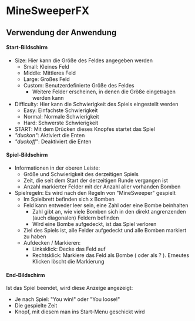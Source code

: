# MineSweeperFX
## Verwendung der Anwendung

#### Start-Bildschirm
* Size: Hier kann die Größe des Feldes angegeben werden
  * Small: Kleines Feld
  * Middle: Mittleres Feld
  * Large: Großes Feld
  * Custom: Benutzerdefinierte Größe des Feldes
    * Weitere Felder erscheinen, in denen die Größe eingetragen werden kann
* Difficulty: Hier kann die Schwierigkeit des Spiels eingestellt werden
  * Easy: Einfachste Schwierigkeit
  * Normal: Normale Schwierigkeit
  * Hard: Schwerste Schwierigkeit
* START: Mit dem Drücken dieses Knopfes startet das Spiel
* _"duckon"_: Aktiviert die Enten
* _"duckoff"_: Deaktiviert die Enten

#### Spiel-Bildschirm
* Informationen in der oberen Leiste:
  * Größe und Schwierigkeit des derzeitigen Spiels
  * Zeit, die seit dem Start der derzeitigen Runde vergangen ist
  * Anzahl markierter Felder mit der Anzahl aller vorhanden Bomben
* Spielregeln: Es wird nach den Regeln von "MineSweeper" gespielt
  * Im Spielbrett befinden sich x Bomben
  * Feld kann entweder leer sein, eine Zahl oder eine Bombe beinhalten
    * Zahl gibt an, wie viele Bomben sich in den direkt angrenzenden (auch diagonalen) Feldern befinden
    * Wird eine Bombe aufgedeckt, ist das Spiel verloren
  * Ziel des Spiels ist, alle Felder aufgedeckt und alle Bomben markiert zu haben
  * Aufdecken / Markieren:
    * Linksklick: Decke das Feld auf
    * Rechtsklick: Markiere das Feld als Bombe ( oder als ? ). Erneutes Klicken löscht die Markierung

#### End-Bildschirm
Ist das Spiel beendet, wird diese Anzeige angezeigt:
* Je nach Spiel: "You win!" oder "You loose!"
* Die gespielte Zeit
* Knopf, mit diesem man ins Start-Menu geschickt wird
